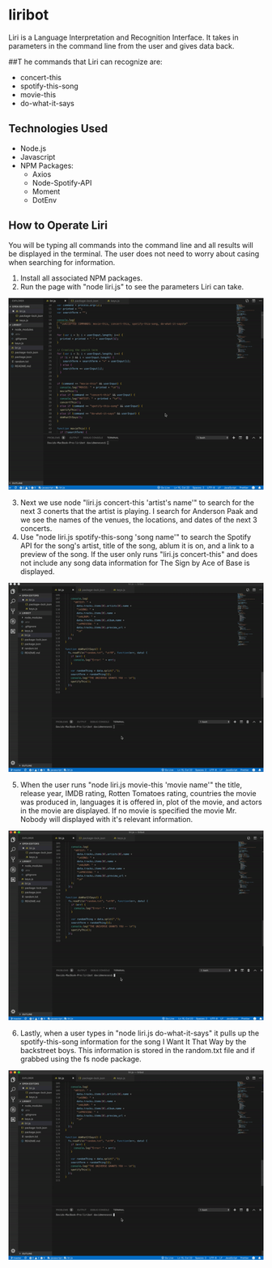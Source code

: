 # liribot

Liri is a Language Interpretation and Recognition Interface. It takes in parameters in the command line from the user and gives data back.

##T he commands that Liri can recognize are:

- concert-this
- spotify-this-song
- movie-this
- do-what-it-says

## Technologies Used

- Node.js
- Javascript
- NPM Packages:
  - Axios
  - Node-Spotify-API
  - Moment
  - DotEnv

## How to Operate Liri

You will be typing all commands into the command line and all results will be displayed in the terminal. The user does not need to worry about casing when searching for information.

1. Install all associated NPM packages.
2. Run the page with "node liri.js" to see the parameters Liri can take.

![Alt Text](./assets/liri1.gif)

3. Next we use node "liri.js concert-this 'artist's name'" to search for the next 3 conerts that the artist is playing. I search for Anderson Paak and we see the names of the venues, the locations, and dates of the next 3 concerts.
4. Use "node liri.js spotify-this-song 'song name'" to search the Spotify API for the song's artist, title of the song, ablum it is on, and a link to a preview of the song. If the user only runs "liri.js concert-this" and does not include any song data information for The Sign by Ace of Base is displayed.

![Alt Text](./assets/liri2.gif)

5. When the user runs "node liri.js movie-this 'movie name'" the title, release year, IMDB rating, Rotten Tomatoes rating, countries the movie was produced in, languages it is offered in, plot of the movie, and actors in the movie are displayed. If no movie is specified the movie Mr. Nobody will displayed with it's relevant information.

![Alt Text](./assets/liri3.gif)

6. Lastly, when a user types in "node liri.js do-what-it-says" it pulls up the spotify-this-song information for the song I Want It That Way by the backstreet boys. This information is stored in the random.txt file and if grabbed using the fs node package.

![Alt Text](./assets/liri4.gif)
